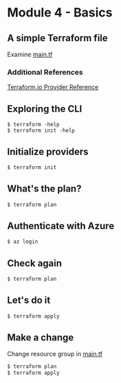 # Module 4 - Basics
## A simple Terraform file
Examine [main.tf](main.tf)  

### Additional References
[Terraform.io Provider Reference](https://www.terraform.io/docs/providers/index.html)

## Exploring the CLI
```shell script
$ terraform -help
$ terraform init -help
```
## Initialize providers
```sh
$ terraform init
```
## What's the plan?
```sh
$ terraform plan
```
## Authenticate with Azure
```bash
$ az login
```
## Check again
```sh
$ terraform plan
```
## Let's do it
```sh
$ terraform apply
```
## Make a change
Change resource group in [main.tf](main.tf)  
```sh
$ terraform plan
$ terraform apply
```